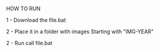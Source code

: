 HOW TO RUN

1 - Download the file.bat

2 - Place it in a folder with images Starting with "IMG-YEAR"

2 - Run call file.bat

